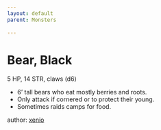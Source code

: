 ```yaml
---
layout: default
parent: Monsters
  
---
```

# Bear, Black
5 HP, 14 STR, claws (d6)  
- 6’ tall bears who eat mostly berries and roots.  
- Only attack if cornered or to protect their young.  
- Sometimes raids camps for food.  

author: [xenio](https://xenioinabottle.blogspot.com)

